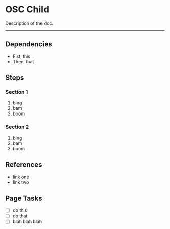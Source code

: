 # OSC Child

Description of the doc.

---

## Dependencies

- Fist, this
- Then, that

## Steps

### Section 1

1. bing
2. bam
3. boom

### Section 2

1. bing
2. bam
3. boom

## References

- link one
- link two

## Page Tasks

- [ ] do this
- [ ] do that
- [ ] blah blah blah
